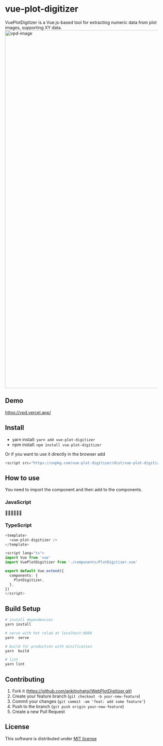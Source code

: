 # vue-plot-digitizer

VuePlotDigitizer is a Vue.js-based tool for extracting numeric data from plot images, supporting XY data.
<img width="1180" alt="vpd-image" src="https://user-images.githubusercontent.com/30012556/136004973-33c3bf15-51ae-40f8-a598-c39209886988.png">

## Demo
https://vpd.vercel.app/

## Install

- yarn install: `yarn add vue-plot-digitizer`
- npm install: `npm install vue-plot-digitizer`

Or if you want to use it directly in the browser add
``` js
<script src="https://unpkg.com/vue-plot-digitizer/dist/vue-plot-digitizer.min.js"></script>
```

## How to use
You need to import the component and then add to the components.

### JavaScript

👷‍♂️👷‍♂️👷‍♂️

### TypeScript

``` TypeScript
<template>
  <vue-plot-digitizer />
</template>

<script lang="ts">
import Vue from 'vue'
import VuePlotDigitizer from './components/PlotDigitizer.vue'

export default Vue.extend({
  components: {
    PlotDigitizer,
  },
})
</script>

```

## Build Setup

``` sh
# install dependencies
yarn install

# serve with hot relad at localhost:8080
yarn  serve

# build for production with minification
yarn  build

# lint
yarn lint
```

## Contributing
1. Fork it (https://github.com/ankitrohatgi/WebPlotDigitizer.git)
2. Create your feature branch (`git checkout -b your-new-feature`)
3. Commit your changes (`git commit -am 'feat: add some feature'`)
4. Push to the branch (`git push origin your-new-feature`)
5. Create a new Pull Request

## License
This software is distributed under [MIT license](https://raw.githubusercontent.com/t29mato/vue-plot-digitizer/main/LICENSE.txt)
